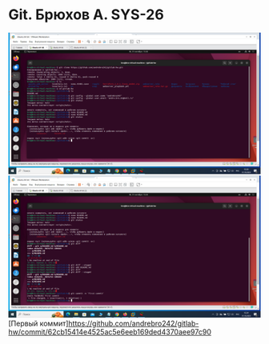 # Git. Брюхов А. SYS-26 
![Git Status](screenshots/1-1.png)
![Git Status](screenshots/1-2.png)
[Первый коммит]https://github.com/andrebro242/gitlab-hw/commit/62cb15414e4525ac5e6eeb169ded4370aee97c90
